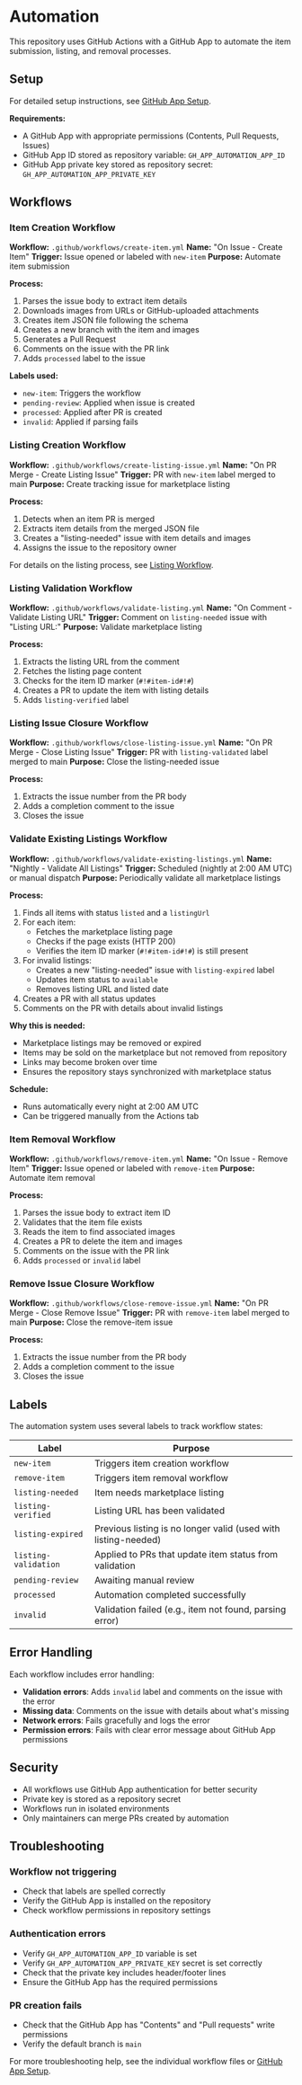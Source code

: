 # Automation

This repository uses GitHub Actions with a GitHub App to automate the item submission, listing, and removal processes.

## Setup

For detailed setup instructions, see [GitHub App Setup](github-app-setup.md).

**Requirements:**
- A GitHub App with appropriate permissions (Contents, Pull Requests, Issues)
- GitHub App ID stored as repository variable: `GH_APP_AUTOMATION_APP_ID`
- GitHub App private key stored as repository secret: `GH_APP_AUTOMATION_APP_PRIVATE_KEY`

## Workflows

### Item Creation Workflow

**Workflow:** `.github/workflows/create-item.yml`
**Name:** "On Issue - Create Item"
**Trigger:** Issue opened or labeled with `new-item`
**Purpose:** Automate item submission

**Process:**
1. Parses the issue body to extract item details
2. Downloads images from URLs or GitHub-uploaded attachments
3. Creates item JSON file following the schema
4. Creates a new branch with the item and images
5. Generates a Pull Request
6. Comments on the issue with the PR link
7. Adds `processed` label to the issue

**Labels used:**
- `new-item`: Triggers the workflow
- `pending-review`: Applied when issue is created
- `processed`: Applied after PR is created
- `invalid`: Applied if parsing fails

### Listing Creation Workflow

**Workflow:** `.github/workflows/create-listing-issue.yml`
**Name:** "On PR Merge - Create Listing Issue"
**Trigger:** PR with `new-item` label merged to main
**Purpose:** Create tracking issue for marketplace listing

**Process:**
1. Detects when an item PR is merged
2. Extracts item details from the merged JSON file
3. Creates a "listing-needed" issue with item details and images
4. Assigns the issue to the repository owner

For details on the listing process, see [Listing Workflow](listing-workflow.md).

### Listing Validation Workflow

**Workflow:** `.github/workflows/validate-listing.yml`
**Name:** "On Comment - Validate Listing URL"
**Trigger:** Comment on `listing-needed` issue with "Listing URL:"
**Purpose:** Validate marketplace listing

**Process:**
1. Extracts the listing URL from the comment
2. Fetches the listing page content
3. Checks for the item ID marker (`#!#item-id#!#`)
4. Creates a PR to update the item with listing details
5. Adds `listing-verified` label

### Listing Issue Closure Workflow

**Workflow:** `.github/workflows/close-listing-issue.yml`
**Name:** "On PR Merge - Close Listing Issue"
**Trigger:** PR with `listing-validated` label merged to main
**Purpose:** Close the listing-needed issue

**Process:**
1. Extracts the issue number from the PR body
2. Adds a completion comment to the issue
3. Closes the issue

### Validate Existing Listings Workflow

**Workflow:** `.github/workflows/validate-existing-listings.yml`
**Name:** "Nightly - Validate All Listings"
**Trigger:** Scheduled (nightly at 2:00 AM UTC) or manual dispatch
**Purpose:** Periodically validate all marketplace listings

**Process:**
1. Finds all items with status `listed` and a `listingUrl`
2. For each item:
   - Fetches the marketplace listing page
   - Checks if the page exists (HTTP 200)
   - Verifies the item ID marker (`#!#item-id#!#`) is still present
3. For invalid listings:
   - Creates a new "listing-needed" issue with `listing-expired` label
   - Updates item status to `available`
   - Removes listing URL and listed date
4. Creates a PR with all status updates
5. Comments on the PR with details about invalid listings

**Why this is needed:**
- Marketplace listings may be removed or expired
- Items may be sold on the marketplace but not removed from repository
- Links may become broken over time
- Ensures the repository stays synchronized with marketplace status

**Schedule:**
- Runs automatically every night at 2:00 AM UTC
- Can be triggered manually from the Actions tab

### Item Removal Workflow

**Workflow:** `.github/workflows/remove-item.yml`
**Name:** "On Issue - Remove Item"
**Trigger:** Issue opened or labeled with `remove-item`
**Purpose:** Automate item removal

**Process:**
1. Parses the issue body to extract item ID
2. Validates that the item file exists
3. Reads the item to find associated images
4. Creates a PR to delete the item and images
5. Comments on the issue with the PR link
6. Adds `processed` or `invalid` label

### Remove Issue Closure Workflow

**Workflow:** `.github/workflows/close-remove-issue.yml`
**Name:** "On PR Merge - Close Remove Issue"
**Trigger:** PR with `remove-item` label merged to main
**Purpose:** Close the remove-item issue

**Process:**
1. Extracts the issue number from the PR body
2. Adds a completion comment to the issue
3. Closes the issue

## Labels

The automation system uses several labels to track workflow states:

| Label | Purpose |
|-------|---------|
| `new-item` | Triggers item creation workflow |
| `remove-item` | Triggers item removal workflow |
| `listing-needed` | Item needs marketplace listing |
| `listing-verified` | Listing URL has been validated |
| `listing-expired` | Previous listing is no longer valid (used with listing-needed) |
| `listing-validation` | Applied to PRs that update item status from validation |
| `pending-review` | Awaiting manual review |
| `processed` | Automation completed successfully |
| `invalid` | Validation failed (e.g., item not found, parsing error) |

## Error Handling

Each workflow includes error handling:

- **Validation errors**: Adds `invalid` label and comments on the issue with the error
- **Missing data**: Comments on the issue with details about what's missing
- **Network errors**: Fails gracefully and logs the error
- **Permission errors**: Fails with clear error message about GitHub App permissions

## Security

- All workflows use GitHub App authentication for better security
- Private key is stored as a repository secret
- Workflows run in isolated environments
- Only maintainers can merge PRs created by automation

## Troubleshooting

### Workflow not triggering
- Check that labels are spelled correctly
- Verify the GitHub App is installed on the repository
- Check workflow permissions in repository settings

### Authentication errors
- Verify `GH_APP_AUTOMATION_APP_ID` variable is set
- Verify `GH_APP_AUTOMATION_APP_PRIVATE_KEY` secret is set correctly
- Check that the private key includes header/footer lines
- Ensure the GitHub App has the required permissions

### PR creation fails
- Check that the GitHub App has "Contents" and "Pull requests" write permissions
- Verify the default branch is `main`

For more troubleshooting help, see the individual workflow files or [GitHub App Setup](github-app-setup.md).
